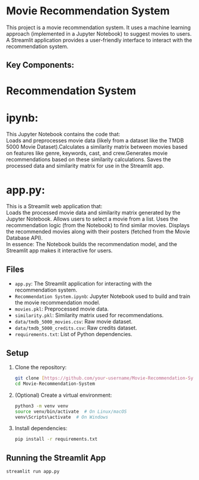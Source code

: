 # Movie Recommendation System

This project is a movie recommendation system. 
It uses a machine learning approach (implemented in a Jupyter Notebook) to suggest movies to users. <br>
A Streamlit application provides a user-friendly interface to interact with the recommendation system. <br>

## Key Components:

# Recommendation System <br>
# ipynb: <br> 
This Jupyter Notebook contains the code that:<br>
Loads and preprocesses movie data (likely from a dataset like the TMDB 5000 Movie Dataset).Calculates a similarity matrix between movies based on features like genre, keywords, cast, and crew.Generates movie recommendations based on these similarity calculations.
Saves the processed data and similarity matrix for use in the Streamlit app. <br>
# app.py:<br>
This is a Streamlit web application that: <br>
Loads the processed movie data and similarity matrix generated by the Jupyter Notebook.
Allows users to select a movie from a list.
Uses the recommendation logic (from the Notebook) to find similar movies.
Displays the recommended movies along with their posters (fetched from the Movie Database API). <br>
In essence: The Notebook builds the recommendation model, and the Streamlit app makes it interactive for users.
## Files

* `app.py`:  The Streamlit application for interacting with the recommendation system.
* `Recommendation System.ipynb`: Jupyter Notebook used to build and train the movie recommendation model.
* `movies.pkl`:  Preprocessed movie data.
* `similarity.pkl`:  Similarity matrix used for recommendations.
* `data/tmdb_5000_movies.csv`:  Raw movie dataset.
* `data/tmdb_5000_credits.csv`: Raw credits dataset.
* `requirements.txt`:  List of Python dependencies.

## Setup

1.  Clone the repository:
    ```bash
    git clone [https://github.com/your-username/Movie-Recommendation-System.git](https://github.com/jnishanjain/Movie-Recommendation-System.git)
    cd Movie-Recommendation-System
    ```
2.  (Optional) Create a virtual environment:
    ```bash
    python3 -m venv venv
    source venv/bin/activate  # On Linux/macOS
    venv\Scripts\activate  # On Windows
    ```
3.  Install dependencies:
    ```bash
    pip install -r requirements.txt
    ```

## Running the Streamlit App

```bash
streamlit run app.py
